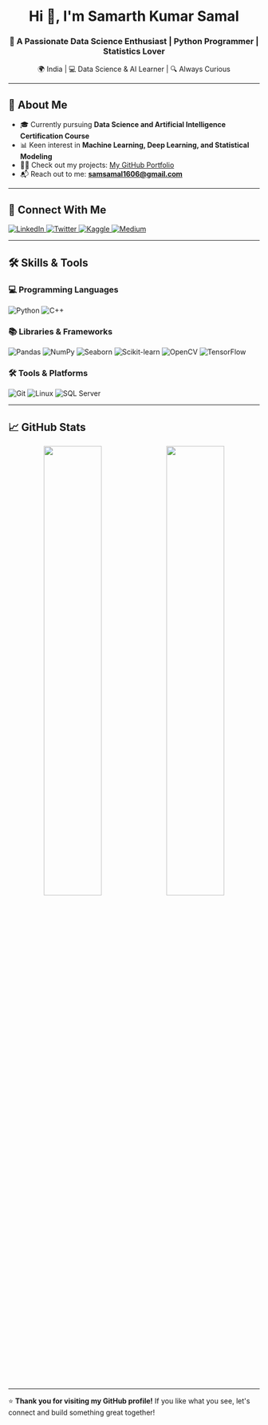 <h1 align="center">Hi 👋, I'm Samarth Kumar Samal</h1>
<h3 align="center">🎯 A Passionate Data Science Enthusiast | Python Programmer | Statistics Lover</h3>

<p align="center">
  🌍 India | 💻 Data Science & AI Learner | 🔍 Always Curious
</p>

---

## 🧠 About Me

- 🎓 Currently pursuing **Data Science and Artificial Intelligence Certification Course**
- 📊 Keen interest in **Machine Learning, Deep Learning, and Statistical Modeling**
- 👨‍💻 Check out my projects: [My GitHub Portfolio](https://github.com/Samarth-Kumar-Samal-Sam)
- 📬 Reach out to me: **samsamal1606@gmail.com**

---

## 📡 Connect With Me

<p align="left">
  <a href="https://linkedin.com/in/samarth-kumar-samal/" target="_blank">
    <img src="https://img.shields.io/badge/LinkedIn-blue?style=for-the-badge&logo=linkedin&logoColor=white" alt="LinkedIn"/>
  </a>
  <a href="https://twitter.com/@sam1606samal" target="_blank">
    <img src="https://img.shields.io/badge/Twitter-black?style=for-the-badge&logo=twitter&logoColor=1DA1F2" alt="Twitter"/>
  </a>
  <a href="https://kaggle.com/samarthkumarsamal" target="_blank">
    <img src="https://img.shields.io/badge/Kaggle-blue?style=for-the-badge&logo=kaggle&logoColor=white" alt="Kaggle"/>
  </a>
  <a href="https://medium.com/@samarthsamal2000" target="_blank">
    <img src="https://img.shields.io/badge/Medium-black?style=for-the-badge&logo=medium&logoColor=white" alt="Medium"/>
  </a>
</p>

---

## 🛠️ Skills & Tools

### 💻 Programming Languages
![Python](https://img.shields.io/badge/Python-3670A0?style=for-the-badge&logo=python&logoColor=ffdd54)
![C++](https://img.shields.io/badge/C++-00599C?style=for-the-badge&logo=c%2B%2B&logoColor=white)

### 📚 Libraries & Frameworks
![Pandas](https://img.shields.io/badge/Pandas-150458?style=for-the-badge&logo=pandas&logoColor=white)
![NumPy](https://img.shields.io/badge/Numpy-013243?style=for-the-badge&logo=numpy&logoColor=white)
![Seaborn](https://img.shields.io/badge/Seaborn-47A8BD?style=for-the-badge)
![Scikit-learn](https://img.shields.io/badge/Scikit--Learn-F7931E?style=for-the-badge&logo=scikit-learn&logoColor=white)
![OpenCV](https://img.shields.io/badge/OpenCV-5C3EE8?style=for-the-badge&logo=opencv&logoColor=white)
![TensorFlow](https://img.shields.io/badge/TensorFlow-FF6F00?style=for-the-badge&logo=tensorflow&logoColor=white)

### 🛠️ Tools & Platforms
![Git](https://img.shields.io/badge/Git-F05032?style=for-the-badge&logo=git&logoColor=white)
![Linux](https://img.shields.io/badge/Linux-FCC624?style=for-the-badge&logo=linux&logoColor=black)
![SQL Server](https://img.shields.io/badge/SQL%20Server-CC2927?style=for-the-badge&logo=microsoftsqlserver&logoColor=white)

---

## 📈 GitHub Stats

<p align="center">
  <img src="https://github-readme-stats.vercel.app/api?username=Samarth-Kumar-Samal-Sam&show_icons=true&theme=github_dark&hide_border=true" width="48%"/>
  <img src="https://github-readme-stats.vercel.app/api/top-langs/?username=Samarth-Kumar-Samal-Sam&layout=compact&theme=github_dark&hide_border=true" width="48%"/>
</p>

---

⭐ **Thank you for visiting my GitHub profile!** If you like what you see, let's connect and build something great together!
